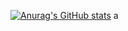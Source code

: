 [![Anurag's GitHub stats](https://github-readme-stats.vercel.app/api?username=dgrfps)](https://github.com/anuraghazra/github-readme-stats)
 a 